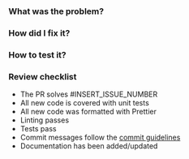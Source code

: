 ### What was the problem?

### How did I fix it?

### How to test it?

### Review checklist

* The PR solves #INSERT_ISSUE_NUMBER
* All new code is covered with unit tests
* All new code was formatted with Prettier
* Linting passes
* Tests pass
* Commit messages follow the
  [commit guidelines](CONTRIBUTING.md#git-commit-messages)
* Documentation has been added/updated
